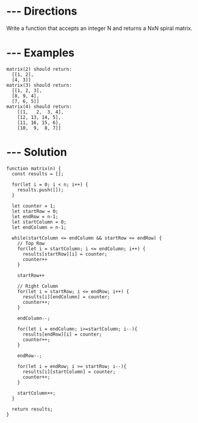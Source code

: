 # --- Directions

Write a function that accepts an integer N
and returns a NxN spiral matrix.

# --- Examples
    matrix(2) should return:
      [[1, 2],
      [4, 3]]
    matrix(3) should return:
      [[1, 2, 3],
      [8, 9, 4],
      [7, 6, 5]]
    matrix(4) should return:
        [[1,   2,  3, 4],
        [12, 13, 14, 5],
        [11, 16, 15, 6],
        [10,  9,  8, 7]]


# --- Solution


    function matrix(n) {
      const results = [];

      for(let i = 0; i < n; i++) {
        results.push([]);
      }

      let counter = 1;
      let startRow = 0;
      let endRow = n-1;
      let startColumn = 0;
      let endColumn = n-1;

      while(startColumn <= endColumn && startRow <= endRow) {
        // Top Row
        for(let i = startColumn; i <= endColumn; i++) {
          results[startRow][i] = counter;
          counter++
        }

        startRow++

        // Right Column
        for(let i = startRow; i <= endRow; i++) {
          results[i][endColumn] = counter;
          counter++;
        }

        endColumn--;

        for(let i = endColumn; i>=startColumn; i--){
          results[endRow][i] = counter;
          counter++;
        }

        endRow--;

        for(let i = endRow; i >= startRow; i--){
          results[i][startColumn] = counter;
          counter++;
        }

        startColumn++;
      }

      return results;
    }